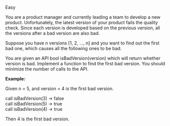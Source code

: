 Easy

You are a product manager and currently leading a team to develop a new product. Unfortunately, the latest version of your product fails the quality check. Since each version is developed based on the previous version, all the versions after a bad version are also bad.

Suppose you have n versions [1, 2, ..., n] and you want to find out the first bad one, which causes all the following ones to be bad.

You are given an API bool isBadVersion(version) which will return whether version is bad. Implement a function to find the first bad version. You should minimize the number of calls to the API.

**Example:**

Given n = 5, and version = 4 is the first bad version.

call isBadVersion(3) -> false  
call isBadVersion(5) -> true  
call isBadVersion(4) -> true  

Then 4 is the first bad version. 
